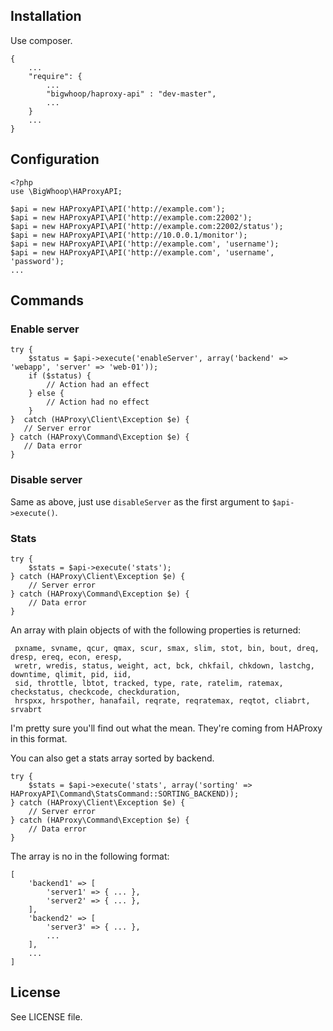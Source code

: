 ## Installation

Use composer.

    {
        ...
        "require": {
            ...
            "bigwhoop/haproxy-api" : "dev-master",
            ...
        }
        ...
    }

## Configuration
    
    <?php
    use \BigWhoop\HAProxyAPI;
    
    $api = new HAProxyAPI\API('http://example.com');
    $api = new HAProxyAPI\API('http://example.com:22002');
    $api = new HAProxyAPI\API('http://example.com:22002/status');
    $api = new HAProxyAPI\API('http://10.0.0.1/monitor');
    $api = new HAProxyAPI\API('http://example.com', 'username');
    $api = new HAProxyAPI\API('http://example.com', 'username', 'password');
    ...

## Commands

### Enable server
    
    try {
        $status = $api->execute('enableServer', array('backend' => 'webapp', 'server' => 'web-01'));
        if ($status) {
            // Action had an effect
        } else {
            // Action had no effect
        }
    }  catch (HAProxy\Client\Exception $e) {
       // Server error
    } catch (HAProxy\Command\Exception $e) {
       // Data error
    }


### Disable server

Same as above, just use `disableServer` as the first argument to `$api->execute()`.


### Stats

    try {
        $stats = $api->execute('stats');
    } catch (HAProxy\Client\Exception $e) {
        // Server error
    } catch (HAProxy\Command\Exception $e) {
        // Data error
    }

An array with plain objects of with the following properties is returned:

     pxname, svname, qcur, qmax, scur, smax, slim, stot, bin, bout, dreq, dresp, ereq, econ, eresp,
     wretr, wredis, status, weight, act, bck, chkfail, chkdown, lastchg, downtime, qlimit, pid, iid,
     sid, throttle, lbtot, tracked, type, rate, ratelim, ratemax, checkstatus, checkcode, checkduration,
     hrspxx, hrspother, hanafail, reqrate, reqratemax, reqtot, cliabrt, srvabrt

I'm pretty sure you'll find out what the mean. They're coming from HAProxy in this format.

You can also get a stats array sorted by backend.

    try {
        $stats = $api->execute('stats', array('sorting' => HAProxyAPI\Command\StatsCommand::SORTING_BACKEND));
    } catch (HAProxy\Client\Exception $e) {
        // Server error
    } catch (HAProxy\Command\Exception $e) {
        // Data error
    }

The array is no in the following format:

    [
        'backend1' => [
            'server1' => { ... },
            'server2' => { ... },
        ],
        'backend2' => [
            'server3' => { ... },
            ...
        ],
        ...
    ]


## License

See LICENSE file.